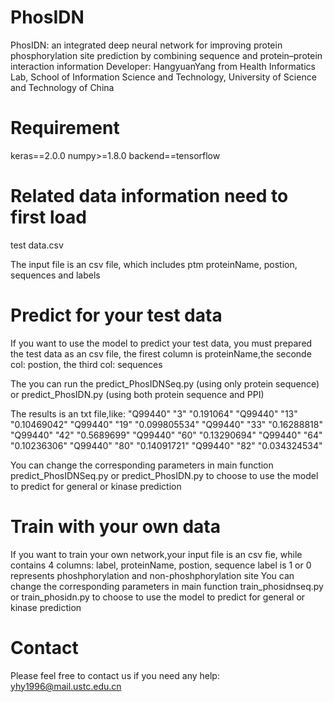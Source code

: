 # PhosIDN
PhosIDN: an integrated deep neural network for improving protein phosphorylation site prediction by combining sequence and protein–protein interaction information Developer: HangyuanYang from Health Informatics Lab, School of Information Science and Technology, University of Science and Technology of China
# Requirement
keras==2.0.0
numpy>=1.8.0
backend==tensorflow
# Related data information need to first load
test data.csv

The input file is an csv file, which includes ptm proteinName, postion, sequences and labels
# Predict for your test data
If you want to use the model to predict your test data, you must prepared the test data as an csv file, the firest column is
proteinName,the seconde col: postion, the third col: sequences

The you can run the predict_PhosIDNSeq.py (using only protein sequence) or predict_PhosIDN.py (using both protein sequence and PPI)

The results is an txt file,like: "Q99440"	"3"	"0.191064" "Q99440"	"13"	"0.10469042" "Q99440"	"19"	"0.099805534" "Q99440"	"33"	"0.16288818" "Q99440"	"42"	"0.5689699" "Q99440"	"60"	"0.13290694" "Q99440"	"64"	"0.10236306" "Q99440"	"80"	"0.14091721" "Q99440"	"82"	"0.034324534"

You can change the corresponding parameters in main function predict_PhosIDNSeq.py or predict_PhosIDN.py to choose to use the model to predict for general or kinase prediction
# Train with your own data
If you want to train your own network,your input file is an csv fie, while contains 4 columns: label, proteinName, postion, sequence label is 1 or 0 represents phoshphorylation and non-phoshphorylation site You can change the corresponding parameters in main function train_phosidnseq.py or train_phosidn.py to choose to use the model to predict for general or kinase prediction
# Contact
Please feel free to contact us if you need any help: yhy1996@mail.ustc.edu.cn
